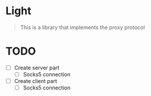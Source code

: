 # Light
> This is a library that implements the proxy protocol

# TODO

 - [ ] Create server part
   - [ ] Socks5 connection
 - [ ] Create client part
   - [ ] Socks5 connection